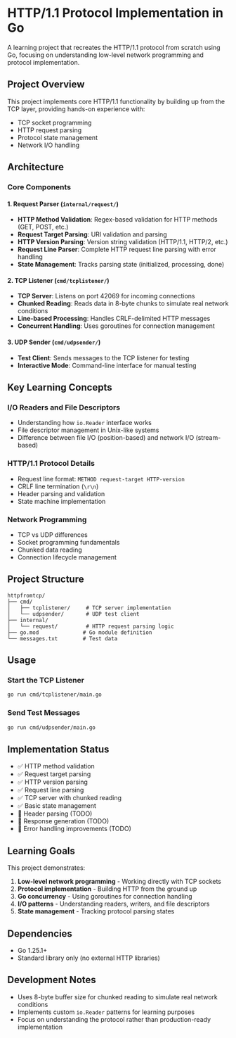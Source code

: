 # HTTP/1.1 Protocol Implementation in Go

A learning project that recreates the HTTP/1.1 protocol from scratch using Go, focusing on understanding low-level network programming and protocol implementation.

## Project Overview

This project implements core HTTP/1.1 functionality by building up from the TCP layer, providing hands-on experience with:
- TCP socket programming
- HTTP request parsing
- Protocol state management
- Network I/O handling

## Architecture

### Core Components

#### 1. Request Parser (`internal/request/`)
- **HTTP Method Validation**: Regex-based validation for HTTP methods (GET, POST, etc.)
- **Request Target Parsing**: URI validation and parsing
- **HTTP Version Parsing**: Version string validation (HTTP/1.1, HTTP/2, etc.)
- **Request Line Parser**: Complete HTTP request line parsing with error handling
- **State Management**: Tracks parsing state (initialized, processing, done)

#### 2. TCP Listener (`cmd/tcplistener/`)
- **TCP Server**: Listens on port 42069 for incoming connections
- **Chunked Reading**: Reads data in 8-byte chunks to simulate real network conditions
- **Line-based Processing**: Handles CRLF-delimited HTTP messages
- **Concurrent Handling**: Uses goroutines for connection management

#### 3. UDP Sender (`cmd/udpsender/`)
- **Test Client**: Sends messages to the TCP listener for testing
- **Interactive Mode**: Command-line interface for manual testing

## Key Learning Concepts

### I/O Readers and File Descriptors
- Understanding how `io.Reader` interface works
- File descriptor management in Unix-like systems
- Difference between file I/O (position-based) and network I/O (stream-based)

### HTTP/1.1 Protocol Details
- Request line format: `METHOD request-target HTTP-version`
- CRLF line termination (`\r\n`)
- Header parsing and validation
- State machine implementation

### Network Programming
- TCP vs UDP differences
- Socket programming fundamentals
- Chunked data reading
- Connection lifecycle management

## Project Structure

```
httpfromtcp/
├── cmd/
│   ├── tcplistener/     # TCP server implementation
│   └── udpsender/       # UDP test client
├── internal/
│   └── request/         # HTTP request parsing logic
├── go.mod              # Go module definition
└── messages.txt        # Test data
```

## Usage

### Start the TCP Listener
```bash
go run cmd/tcplistener/main.go
```

### Send Test Messages
```bash
go run cmd/udpsender/main.go
```

## Implementation Status

- ✅ HTTP method validation
- ✅ Request target parsing
- ✅ HTTP version parsing
- ✅ Request line parsing
- ✅ TCP server with chunked reading
- ✅ Basic state management
- 🚧 Header parsing (TODO)
- 🚧 Response generation (TODO)
- 🚧 Error handling improvements (TODO)

## Learning Goals

This project demonstrates:
1. **Low-level network programming** - Working directly with TCP sockets
2. **Protocol implementation** - Building HTTP from the ground up
3. **Go concurrency** - Using goroutines for connection handling
4. **I/O patterns** - Understanding readers, writers, and file descriptors
5. **State management** - Tracking protocol parsing states

## Dependencies

- Go 1.25.1+
- Standard library only (no external HTTP libraries)

## Development Notes

- Uses 8-byte buffer size for chunked reading to simulate real network conditions
- Implements custom `io.Reader` patterns for learning purposes
- Focus on understanding the protocol rather than production-ready implementation
